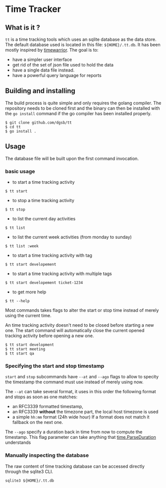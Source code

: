 # Time Tracker

## What is it ?

`tt` is a time tracking tools which uses an sqlite database as the data store.
The default database used is located in this file: `${HOME}/.tt.db`.
It has been mostly inspired by [timewarrior](https://timewarrior.net/).
The goal is to:
* have a simpler user interface
* get rid of the set of json file used to hold the data
* have a single data file instead.
* have a powerful query language for reports

## Building and installing

The build process is quite simple and only requires the golang compiler.
The repository needs to be cloned first and the binary can then be installed with the `go install` command
if the go compiler has been installed properly.

```
$ git clone github.com/dgsb/tt
$ cd tt
$ go install .
```

## Usage

The database file will be built upon the first command invocation.

### basic usage

* to start a time tracking activity
```
$ tt start
```
* to stop a time tracking activity
```
$ tt stop
```
* to list the current day activities
```
$ tt list
```
* to list the current week activities (from monday to sunday)
```
$ tt list :week
```
* to start a time tracking activity with tag
```
$ tt start developement
```
* to start a time tracking activity with multiple tags
```
$ tt start developement ticket-1234
```
* to get more help
```
$ tt --help
```

Most commands takes flags to alter the start or stop time instead
of merely using the current time.

An time tracking activity doesn't need to be closed before starting a new one.
The start command will automatically close the current opened tracking activity before opening a new one.

```
$ tt start development
$ tt start meeting
$ tt start qa
```

### Specifying the start and stop timestamp

`start` and `stop` subcommands have `--at` and `--ago` flags to allow to
specity the timestamp the command must use instead of merely using now.

The `--at` can take several format, it uses in this order the following format and stops as soon
as one matches:
 * an RFC3339 formatted timestamp,
 * an RFC3339 **without** the timezone part, the local host timezone is used
 * a simple `hh:mm` format (24h wide hour)
If a format does not match it fallback on the next one.

The `--ago` specify a duration back in time from now to compute the timestamp.
This flag parameter can take anything that
[time.ParseDuration](https://pkg.go.dev/time#ParseDuration) understands

### Manually inspecting the database

The raw content of time tracking database can be accessed directly through the sqlite3 CLI.
```
sqlite3 ${HOME}/.tt.db
```
